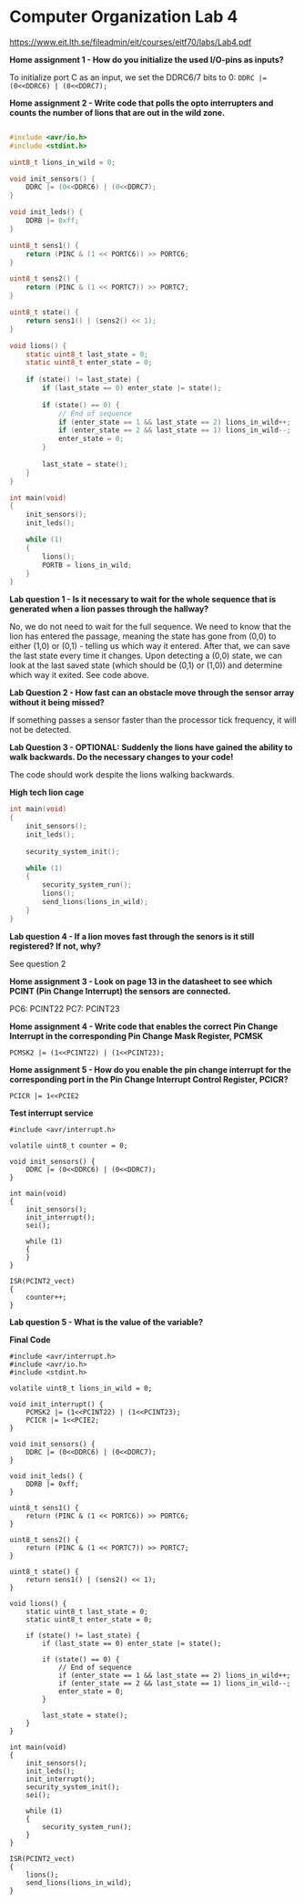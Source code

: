# Computer Organization Lab 4

https://www.eit.lth.se/fileadmin/eit/courses/eitf70/labs/Lab4.pdf

**Home assignment 1 - How do you initialize the used I/O-pins as inputs?**

To initialize port C as an input, we set the DDRC6/7 bits to 0: `DDRC |= (0<<DDRC6) | (0<<DDRC7);`

**Home assignment 2 - Write code that polls the opto interrupters and counts the number of lions that are out in the wild zone.**

```c

#include <avr/io.h>
#include <stdint.h>

uint8_t lions_in_wild = 0;

void init_sensors() {
	DDRC |= (0<<DDRC6) | (0<<DDRC7);
}

void init_leds() {
	DDRB |= 0xff;
}

uint8_t sens1() {
	return (PINC & (1 << PORTC6)) >> PORTC6;
}

uint8_t sens2() {
	return (PINC & (1 << PORTC7)) >> PORTC7;
}

uint8_t state() {
	return sens1() | (sens2() << 1);
}

void lions() {
	static uint8_t last_state = 0;
	static uint8_t enter_state = 0;
	
	if (state() != last_state) {
		if (last_state == 0) enter_state |= state();
		
		if (state() == 0) {
			// End of sequence
			if (enter_state == 1 && last_state == 2) lions_in_wild++;
			if (enter_state == 2 && last_state == 1) lions_in_wild--;
			enter_state = 0;
		}
		
		last_state = state();
	}
}

int main(void)
{
	init_sensors();
	init_leds();

	while (1)
	{
		lions();
		PORTB = lions_in_wild;
	}
}
```

**Lab question 1 - Is it necessary to wait for the whole sequence that is generated when a lion passes through the hallway?**

No, we do not need to wait for the full sequence. We need to know that the lion has entered the passage, meaning the state has gone from (0,0) to either (1,0) or (0,1) - telling us which way it entered. After that, we can save the last state every time it changes. Upon detecting a (0,0) state, we can look at the last saved state (which should be (0,1) or (1,0)) and determine which way it exited. See code above.

**Lab Question 2 - How fast can an obstacle move through the sensor array without it being missed?**

If something passes a sensor faster than the processor tick frequency, it will not be detected.

**Lab Question 3 - OPTIONAL: Suddenly the lions have gained the ability to walk backwards. Do the necessary changes to your code!**

The code should work despite the lions walking backwards.

**High tech lion cage**

```c
int main(void)
{	
	init_sensors();
	init_leds();
	
	security_system_init();

	while (1)
	{
		security_system_run();
		lions();
		send_lions(lions_in_wild);
	}
}
```

**Lab question 4 - If a lion moves fast through the senors is it still registered? If not, why?**

See question 2

**Home assignment 3 - Look on page 13 in the datasheet to see which PCINT (Pin Change Interrupt) the sensors are connected.**

PC6: PCINT22
PC7: PCINT23

**Home assignment 4 - Write code that enables the correct Pin Change Interrupt in the corresponding Pin Change Mask Register, PCMSK**

`PCMSK2 |= (1<<PCINT22) | (1<<PCINT23);`

**Home assignment 5 - How do you enable the pin change interrupt for the corresponding port in the Pin Change Interrupt Control Register, PCICR?**

`PCICR |= 1<<PCIE2`

**Test interrupt service**
```
#include <avr/interrupt.h>

volatile uint8_t counter = 0;

void init_sensors() {
	DDRC |= (0<<DDRC6) | (0<<DDRC7);
}

int main(void)
{	
	init_sensors();
	init_interrupt();
	sei();

	while (1)
	{
	}
}

ISR(PCINT2_vect)
{
	counter++;
}
```

**Lab question 5 - What is the value of the variable?**

**Final Code**
```
#include <avr/interrupt.h>
#include <avr/io.h>
#include <stdint.h>

volatile uint8_t lions_in_wild = 0;

void init_interrupt() {
	PCMSK2 |= (1<<PCINT22) | (1<<PCINT23);
	PCICR |= 1<<PCIE2;
}

void init_sensors() {
	DDRC |= (0<<DDRC6) | (0<<DDRC7);
}

void init_leds() {
	DDRB |= 0xff;
}

uint8_t sens1() {
	return (PINC & (1 << PORTC6)) >> PORTC6;
}

uint8_t sens2() {
	return (PINC & (1 << PORTC7)) >> PORTC7;
}

uint8_t state() {
	return sens1() | (sens2() << 1);
}

void lions() {
	static uint8_t last_state = 0;
	static uint8_t enter_state = 0;
	
	if (state() != last_state) {
		if (last_state == 0) enter_state |= state();
		
		if (state() == 0) {
			// End of sequence
			if (enter_state == 1 && last_state == 2) lions_in_wild++;
			if (enter_state == 2 && last_state == 1) lions_in_wild--;
			enter_state = 0;
		}
		
		last_state = state();
	}
}

int main(void)
{	
	init_sensors();
	init_leds();
	init_interrupt();
	security_system_init();
	sei();

	while (1)
	{
		security_system_run();
	}
}

ISR(PCINT2_vect)
{
	lions();
	send_lions(lions_in_wild);
}
```